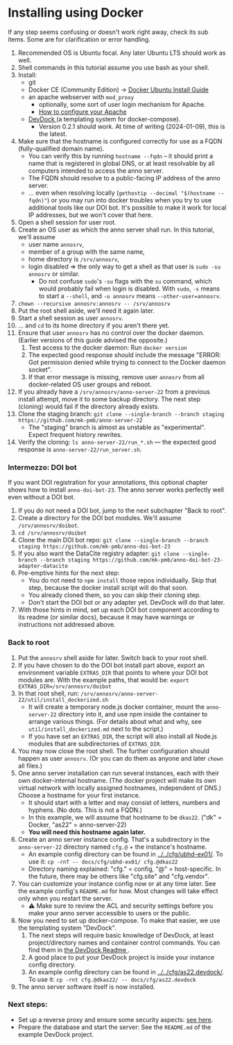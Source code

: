 ﻿
Installing using Docker
=======================

If any step seems confusing or doesn't work right away, check its sub items.
Some are for clarification or error handling.

1.  Recommended OS is Ubuntu focal.
    Any later Ubuntu LTS should work as well.
1.  Shell commands in this tutorial assume you use bash as your shell.
1.  Install:
    * git
    * Docker CE (Community Edition) &rarr; [Docker Ubuntu Install Guide](
      https://docs.docker.com/engine/install/ubuntu/)
    * an apache webserver with `mod_proxy`
      * optionally, some sort of user login mechanism for Apache.
      * [How to configure your Apache](../../cfg/reverse_proxy/apache/)
    * [DevDock
      ](https://github.com/mk-pmb/docker-devel-util-pmb/tree/master/devdock)
      (a templating system for docker-compose).
      * Version 0.2.1 should work. At time of writing (2024-01-09),
        this is the latest.
1.  Make sure that the hostname is configured correctly for use as a
    FQDN (fully-qualified domain name).
    * You can verify this by running `hostname --fqdn` – it should print a
      name that is registered in global DNS, or at least resolvable by all
      computers intended to access the anno server.
    * The FQDN should resolve to a public-facing IP address of the anno server.
    * … even when resolving locally
      (`gethostip --decimal "$(hostname --fqdn)"`)
      or you may run into docker troubles when you try to use additional
      tools like our DOI bot. It's possible to make it work for local
      IP addresses, but we won't cover that here.
1.  Open a shell session for user root.
1.  Create an OS user as which the anno server shall run.
    In this tutorial, we'll assume
    * user name `annosrv`,
    * member of a group with the same name,
    * home directory is `/srv/annosrv`,
    * login disabled &rArr; the only way to get a shell as that user is
      `sudo -su annosrv` or similar.
      * Do not confuse `sudo`'s `-su` flags with the `su` command,
        which would probably fail when login is disabled.
        With `sudo`, `-s` means to start a `--shell`,
        and `-u annosrv` means `--other-user=annosrv`.
1.  `chown --recursive annosrv:annosrv -- /srv/annosrv`
1.  Put the root shell aside, we'll need it again later.
1.  Start a shell session as user `annosrv`.
1.  … and `cd` to its home directory if you aren't there yet.
1.  Ensure that user `annosrv` has no control over the docker daemon.
    (Earlier versions of this guide advised the opposite.)
    1.  Test access to the docker daemon: Run `docker version`
    1.  The expected good response should include the message
        "ERROR: Got permission denied while trying to connect to the
        Docker daemon socket".
    1.  If that error message is missing, remove user `annosrv` from all
        docker-related OS user groups and reboot.
1.  If you already have a `/srv/annosrv/anno-server-22` from a previous
    install attempt, move it to some backup directory.
    The next step (cloning) would fail if the directory already exists.
1.  Clone the staging branch:
    `git clone --single-branch --branch staging https://github.com/mk-pmb/anno-server-22`
    * The "staging" branch is almost as unstable as "experimental".
      Expect frequent history rewrites.
1.  Verify the cloning: `ls anno-server-22/run_*.sh` — the expected good
    response is `anno-server-22/run_server.sh`.



### Intermezzo: DOI bot

If you want DOI registration for your annotations, this optional chapter
shows how to install `anno-doi-bot-23`.
The anno server works perfectly well even without a DOI bot.

1.  If you do not need a DOI bot, jump to the next subchapter "Back to root".
1.  Create a directory for the DOI bot modules.
    We'll assume `/srv/annosrv/doibot`.
1.  `cd /srv/annosrv/doibot`
1.  Clone the main DOI bot repo:
    `git clone --single-branch --branch staging https://github.com/mk-pmb/anno-doi-bot-23`
1.  If you also want the DataCite registry adapter:
    `git clone --single-branch --branch staging https://github.com/mk-pmb/anno-doi-bot-23-adapter-datacite`
1.  Pre-emptive hints for the next step:
    * You do not need to `npm install` those repos individually.
      Skip that step, because the docker install script will do that soon.
    * You already cloned them, so you can skip their cloning step.
    * Don't start the DOI bot or any adapter yet. DevDock will do that later.
1.  With those hints in mind, set up each DOI bot component according to its
    readme (or similar docs), because it may have warnings or instructions
    not addressed above.



### Back to root

1.  Put the `annosrv` shell aside for later. Switch back to your root shell.
1.  If you have chosen to do the DOI bot install part above, export an
    environment variable `EXTRAS_DIR` that points to where your DOI bot
    modules are. With the example paths, that would be:
    `export EXTRAS_DIR=/srv/annosrv/doibot`
1.  In that root shell, run:
    `/srv/annosrv/anno-server-22/util/install_dockerized.sh`
    * It will create a temporary node.js docker container, mount the
      `anno-server-22` directory into it, and use npm inside the container
      to arrange various things. (For details about what and why, see
      `util/install_dockerized.md` next to the script.)
    * If you have set an `EXTRAS_DIR`, the script will also install all
      Node.js modules that are subdirectories of `EXTRAS_DIR`.
1.  You may now close the root shell.
    The further configuration should happen as user `annosrv`.
    (Or you can do them as anyone and later `chown` all files.)
1.  One anno server installation can run several instances,
    each with their own docker-internal hostname.
    (The docker project will make its own virtual network with locally
    assigned hostnames, independent of DNS.)
    Choose a hostname for your first instance.
    * It should start with a letter and may consist of letters,
      numbers and hyphens. (No dots. This is not a FQDN.)
    * In this example, we will assume that hostname to be `dkas22`.
      ("dk" = Docker, "as22" = anno-server-22)
    * __You will need this hostname again later.__
1.  Create an anno server instance config.
    That's a subdirectory in the `anno-server-22` directory named
    `cfg.@` + the instance's hostname.
    * An example config directory can be found in
      [../../cfg/ubhd-ex01/](../../cfg/ubhd-ex01/).
      To use it: `cp -rnT -- docs/cfg/ubhd-ex01/ cfg.@dkas22`
    * Directory naming explained: "cfg." = config, "@" = host-specific.
      In the future, there may be others like "cfg.site" and "cfg.vendor".
1.  You can customize your instance config now or at any time later.
    See the example config's `README.md` for how.
    Most changes will take effect only when you restart the server.
    * ⚠ Make sure to review the ACL and security settings before you make
      your anno server accessible to users or the public.
1.  Now you need to set up docker-compose.
    To make that easier, we use the templating system "DevDock".
    1.  The next steps will require basic knowledge of DevDock, at least
        project/directory names and container control commands.
        You can find them in [the DevDock Readme
        ](https://github.com/mk-pmb/docker-devel-util-pmb/tree/master/devdock).
    1.  A good place to put your DevDock project is inside your
        instance config directory.
    1.  An example config directory can be found in
        [../../cfg/as22.devdock/](../../cfg/as22.devdock/).
        To use it: `cp -rnt cfg.@dkas22/ -- docs/cfg/as22.devdock`
1.  The anno server software itself is now installed.


### Next steps:

* Set up a reverse proxy and ensure some security aspects:
  [see here](../../cfg/reverse_proxy/).
* Prepare the database and start the server:
  See the `README.md` of the example DevDock project.








<!-- Deprecated steps kept around in case we need them again. Please ignore.
### BEGIN deprecated

1.  Ensure you have a user account that has control over the docker daemon.
    You could use `root`, or add yourself to the `docker` group.
    New group memberships only apply at start of a login session, so you may
    need to reconnect SSH, restart your terminal multiplexer, or even reboot.
    1.  Test access to the docker daemon: Run `docker version`
        as the docker-capable user.
    1.  The expected good response should include a section "docker-init:"
        with a "version:" entry.
    1.  If that enty is missing, fix permissions and/or docker.
        Unfortunately, that's ouf of scope for this guide.

### ENDOF deprecated
-- -->

